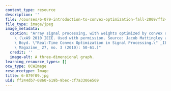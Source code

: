 ```yaml
---
content_type: resource
description: ''
file: /courses/6-079-introduction-to-convex-optimization-fall-2009/ff244db70860619b9beccf7a3306e569_6-079f09.jpg
file_type: image/jpeg
image_metadata:
  caption: "Array signal processing, with weights optimized by convex optimization.\
    \ (\xA9 2010 IEEE. Used with permission. Source: Jacob Mattingley and Stephen\
    \ Boyd. \"Real-Time Convex Optimization in Signal Processing.\" _IEEE Signal Processing\
    \ Magazine_ 27, no. 3 (2010): 50-61.)"
  credit: ''
  image-alt: A three-dimensional graph.
learning_resource_types: []
ocw_type: OCWImage
resourcetype: Image
title: 6-079f09.jpg
uid: ff244db7-0860-619b-9bec-cf7a3306e569
---
```

